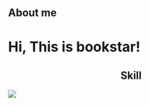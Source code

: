 ## About me

<h1 align="left"> Hi, This is bookstar! </h1>
<h2 align="middle"> Skill </h2>

<img src="https://img.shields.io/badge/C-#007396?style=for-the-badge&logo=C&logoColor=white">
<!--
**bookstar7/bookstar7** is a ✨ _special_ ✨ repository because its `README.md` (this file) appears on your GitHub profile.

Here are some ideas to get you started:

- 🔭 I’m currently working on ...
- 🌱 I’m currently learning ...
- 👯 I’m looking to collaborate on ...
- 🤔 I’m looking for help with ...
- 💬 Ask me about ...
- 📫 How to reach me: ...
- 😄 Pronouns: ...
- ⚡ Fun fact: ...
-->
